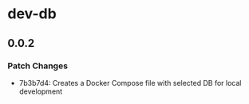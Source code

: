 # dev-db

## 0.0.2

### Patch Changes

- 7b3b7d4: Creates a Docker Compose file with selected DB for local development
